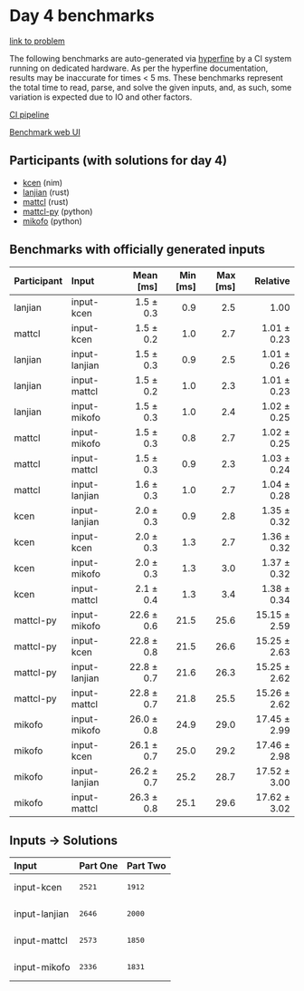 # Day 4 benchmarks

[link to problem](https://adventofcode.com/2024/day/4)

The following benchmarks are auto-generated via
[hyperfine](https://github.com/sharkdp/hyperfine) by a CI system running on
dedicated hardware. As per the hyperfine documentation, results may be
inaccurate for times < 5 ms. These benchmarks represent the total time to read,
parse, and solve the given inputs, and, as such, some variation is expected due
to IO and other factors.

[CI pipeline](http://ci.papercode.net:8080/teams/main/pipelines/aoc2024)

[Benchmark web UI](https://aoc.ancalagon.black)


## Participants (with solutions for day 4)

- [kcen](https://github.com/kcen/aoc2024) (nim)
- [lanjian](https://github.com/lanjian/aoc-2024) (rust)
- [mattcl](https://github.com/mattcl/aoc2024) (rust)
- [mattcl-py](https://github.com/mattcl/aoc2024-py) (python)
- [mikofo](https://github.com/mikofo/aoc2024) (python)


## Benchmarks with officially generated inputs

| Participant | Input | Mean [ms] | Min [ms] | Max [ms] | Relative |
|:---|:---|---:|---:|---:|---:|
| lanjian | input-kcen | 1.5 ± 0.3 | 0.9 | 2.5 | 1.00 |
| mattcl | input-kcen | 1.5 ± 0.2 | 1.0 | 2.7 | 1.01 ± 0.23 |
| lanjian | input-lanjian | 1.5 ± 0.3 | 0.9 | 2.5 | 1.01 ± 0.26 |
| lanjian | input-mattcl | 1.5 ± 0.2 | 1.0 | 2.3 | 1.01 ± 0.23 |
| lanjian | input-mikofo | 1.5 ± 0.3 | 1.0 | 2.4 | 1.02 ± 0.25 |
| mattcl | input-mikofo | 1.5 ± 0.3 | 0.8 | 2.7 | 1.02 ± 0.25 |
| mattcl | input-mattcl | 1.5 ± 0.3 | 0.9 | 2.3 | 1.03 ± 0.24 |
| mattcl | input-lanjian | 1.6 ± 0.3 | 1.0 | 2.7 | 1.04 ± 0.28 |
| kcen | input-lanjian | 2.0 ± 0.3 | 0.9 | 2.8 | 1.35 ± 0.32 |
| kcen | input-kcen | 2.0 ± 0.3 | 1.3 | 2.7 | 1.36 ± 0.32 |
| kcen | input-mikofo | 2.0 ± 0.3 | 1.3 | 3.0 | 1.37 ± 0.32 |
| kcen | input-mattcl | 2.1 ± 0.4 | 1.3 | 3.4 | 1.38 ± 0.34 |
| mattcl-py | input-mikofo | 22.6 ± 0.6 | 21.5 | 25.6 | 15.15 ± 2.59 |
| mattcl-py | input-kcen | 22.8 ± 0.8 | 21.5 | 26.6 | 15.25 ± 2.63 |
| mattcl-py | input-lanjian | 22.8 ± 0.7 | 21.6 | 26.3 | 15.25 ± 2.62 |
| mattcl-py | input-mattcl | 22.8 ± 0.7 | 21.8 | 25.5 | 15.26 ± 2.62 |
| mikofo | input-mikofo | 26.0 ± 0.8 | 24.9 | 29.0 | 17.45 ± 2.99 |
| mikofo | input-kcen | 26.1 ± 0.7 | 25.0 | 29.2 | 17.46 ± 2.98 |
| mikofo | input-lanjian | 26.2 ± 0.7 | 25.2 | 28.7 | 17.52 ± 3.00 |
| mikofo | input-mattcl | 26.3 ± 0.8 | 25.1 | 29.6 | 17.62 ± 3.02 |


## Inputs -> Solutions

| Input | Part One | Part Two |
|:---|:---|:---|
|input-kcen|<pre>2521</pre>|<pre>1912</pre>|
|input-lanjian|<pre>2646</pre>|<pre>2000</pre>|
|input-mattcl|<pre>2573</pre>|<pre>1850</pre>|
|input-mikofo|<pre>2336</pre>|<pre>1831</pre>|